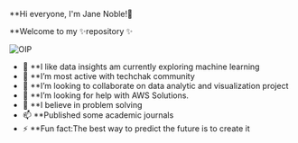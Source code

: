  **Hi everyone, I'm Jane Noble!👋

**Welcome to my ✨repository ✨ 

![OIP](https://user-images.githubusercontent.com/118816973/211048417-a08b02cd-4544-4e64-a3b3-a2c3908281c5.jpg)


- 🔭 **I like data insights am currently exploring machine learning
- 🌱 **I’m most active with techchak community
- 👯 **I’m looking to collaborate on data analytic and visualization project
- 🤔 **I’m looking for help with AWS Solutions.
- 💬 **I believe in problem solving
- 📫 **Published some academic journals
- ⚡ **Fun fact:The best way to predict the future is to create it

